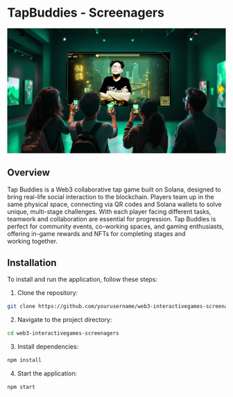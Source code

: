 # TapBuddies - Screenagers

![alt text](mock-up.jpg)

## Overview
Tap Buddies is a Web3 collaborative tap game built on Solana, designed to bring real-life social interaction to the blockchain. Players team up in the same physical space, connecting via QR codes and Solana wallets to solve unique, multi-stage challenges. With each player facing different tasks, teamwork and collaboration are essential for progression. Tap Buddies is perfect for community events, co-working spaces, and gaming enthusiasts, offering in-game rewards and NFTs for completing stages and working together.

## Installation
To install and run the application, follow these steps:

1. Clone the repository:
  ```sh
  git clone https://github.com/yourusername/web3-interactivegames-screenagers.git
  ```
2. Navigate to the project directory:
  ```sh
  cd web3-interactivegames-screenagers
  ```
3. Install dependencies:
  ```sh
  npm install
  ```
4. Start the application:
  ```sh
  npm start
  ```
